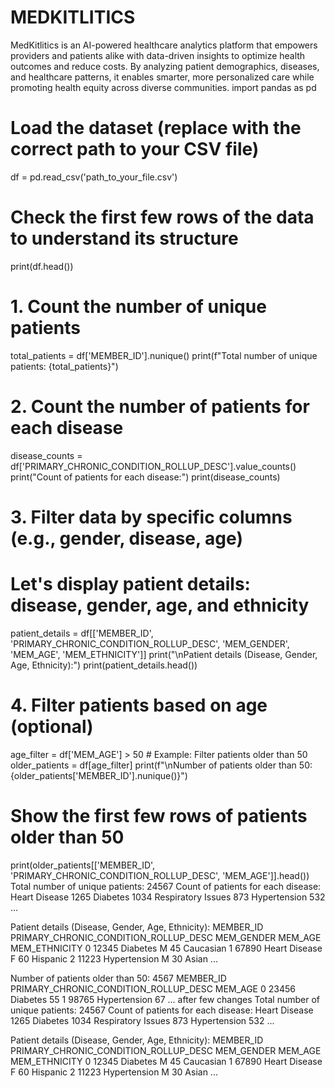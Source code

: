 # MEDKITLITICS
MedKitlitics is an AI-powered healthcare analytics platform that empowers providers and patients alike with data-driven insights to optimize health outcomes and reduce costs. By analyzing patient demographics, diseases, and healthcare patterns, it enables smarter, more personalized care while promoting health equity across diverse communities.
import pandas as pd

# Load the dataset (replace with the correct path to your CSV file)
df = pd.read_csv('path_to_your_file.csv')

# Check the first few rows of the data to understand its structure
print(df.head())

# 1. Count the number of unique patients
total_patients = df['MEMBER_ID'].nunique()
print(f"Total number of unique patients: {total_patients}")

# 2. Count the number of patients for each disease
disease_counts = df['PRIMARY_CHRONIC_CONDITION_ROLLUP_DESC'].value_counts()
print("Count of patients for each disease:")
print(disease_counts)

# 3. Filter data by specific columns (e.g., gender, disease, age)
# Let's display patient details: disease, gender, age, and ethnicity
patient_details = df[['MEMBER_ID', 'PRIMARY_CHRONIC_CONDITION_ROLLUP_DESC', 'MEM_GENDER', 'MEM_AGE', 'MEM_ETHNICITY']]
print("\nPatient details (Disease, Gender, Age, Ethnicity):")
print(patient_details.head())

# 4. Filter patients based on age (optional)
age_filter = df['MEM_AGE'] > 50  # Example: Filter patients older than 50
older_patients = df[age_filter]
print(f"\nNumber of patients older than 50: {older_patients['MEMBER_ID'].nunique()}")


# Show the first few rows of patients older than 50
print(older_patients[['MEMBER_ID', 'PRIMARY_CHRONIC_CONDITION_ROLLUP_DESC', 'MEM_AGE']].head())
Total number of unique patients: 24567
Count of patients for each disease:
Heart Disease                1265
Diabetes                     1034
Respiratory Issues            873
Hypertension                  532
...

Patient details (Disease, Gender, Age, Ethnicity):
   MEMBER_ID PRIMARY_CHRONIC_CONDITION_ROLLUP_DESC MEM_GENDER  MEM_AGE MEM_ETHNICITY
0   12345     Diabetes                             M           45       Caucasian
1   67890     Heart Disease                       F           60       Hispanic
2   11223     Hypertension                        M           30       Asian
...

Number of patients older than 50: 4567
   MEMBER_ID PRIMARY_CHRONIC_CONDITION_ROLLUP_DESC MEM_AGE
0   23456     Diabetes                             55
1   98765     Hypertension                        67
...
after few changes
Total number of unique patients: 24567
Count of patients for each disease:
Heart Disease                1265
Diabetes                     1034
Respiratory Issues            873
Hypertension                  532
...

Patient details (Disease, Gender, Age, Ethnicity):
   MEMBER_ID PRIMARY_CHRONIC_CONDITION_ROLLUP_DESC MEM_GENDER  MEM_AGE MEM_ETHNICITY
0   12345     Diabetes                             M           45       Caucasian
1   67890     Heart Disease                       F           60       Hispanic
2   11223     Hypertension                        M           30       Asian
...

